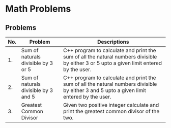 # Math Problems

## Problems

| No. | Problem | Descriptions |
|---|---|---|
| 1. | Sum of naturals divisible by 3 or 5 | C++ program to calculate and print the sum of all the natural numbers divisible by either 3 or 5 upto a given limit entered by the user. |
| 2. | Sum of naturals divisible by 3 and 5 | C++ program to calculate and print the sum of all the natural numbers divisible by either 3 and 5 upto a given limit entered by the user. |
| 3. | Greatest Common Divisor | Given two positive integer calculate and print the greatest common divisor of the two. |
